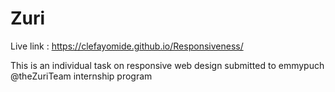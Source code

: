 # Zuri
Live link : https://clefayomide.github.io/Responsiveness/

This is an individual task on responsive web design submitted to emmypuch @theZuriTeam internship program